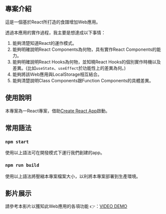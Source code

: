 ## 專案介紹
這是一個基於React所打造的食譜增加Web應用。

透過本應用的實作過程，我主要是想達成以下事情：
1. 能夠清楚知道React的運作模式。
2. 能夠明確說明React Components為何物，具有實作React Components的能力。
3. 能夠明確說明React Hooks為何物，並知曉React Hooks的個別實作時機以及差異。(比如`useState`、`useEffect`於功能性上的差異為何。)
4. 能夠將該Ｗeb應用與LocalStorage相互結合。
5. 能夠清楚說明Class Components跟Function Components的具體差異。

## 使用說明
本專案為一React專案，借助[Create React App](https://github.com/facebook/create-react-app)啟動。

## 常用語法

### `npm start`
使用以上語法可在開發模式下運行我們創建的app。

### `npm run build`
使用以上語法將壓縮本專案檔案大小，以利將本專案部署到生產環境。

## 影片展示
請參考本影片以獲知此Web應用的各項功能 👉：[VIDEO DEMO](https://www.youtube.com/watch?v=U0CXqrz-Br8)